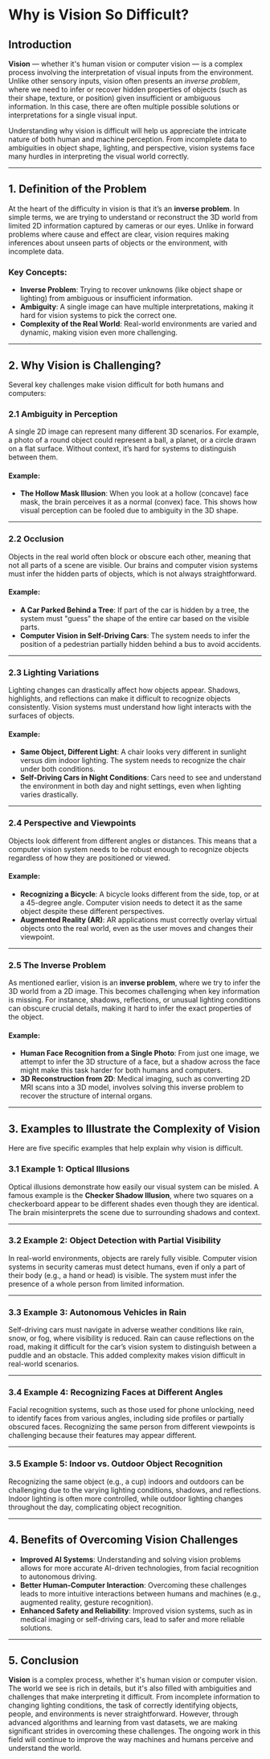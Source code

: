 # Why is Vision So Difficult?

## Introduction

**Vision** — whether it's human vision or computer vision — is a complex process involving the interpretation of visual inputs from the environment. Unlike other sensory inputs, vision often presents an *inverse problem*, where we need to infer or recover hidden properties of objects (such as their shape, texture, or position) given insufficient or ambiguous information. In this case, there are often multiple possible solutions or interpretations for a single visual input.

Understanding why vision is difficult will help us appreciate the intricate nature of both human and machine perception. From incomplete data to ambiguities in object shape, lighting, and perspective, vision systems face many hurdles in interpreting the visual world correctly.

---

## 1. Definition of the Problem

At the heart of the difficulty in vision is that it’s an **inverse problem**. In simple terms, we are trying to understand or reconstruct the 3D world from limited 2D information captured by cameras or our eyes. Unlike in forward problems where cause and effect are clear, vision requires making inferences about unseen parts of objects or the environment, with incomplete data.

### Key Concepts:
- **Inverse Problem**: Trying to recover unknowns (like object shape or lighting) from ambiguous or insufficient information.
- **Ambiguity**: A single image can have multiple interpretations, making it hard for vision systems to pick the correct one.
- **Complexity of the Real World**: Real-world environments are varied and dynamic, making vision even more challenging.

---

## 2. Why Vision is Challenging?

Several key challenges make vision difficult for both humans and computers:

### 2.1 Ambiguity in Perception

A single 2D image can represent many different 3D scenarios. For example, a photo of a round object could represent a ball, a planet, or a circle drawn on a flat surface. Without context, it’s hard for systems to distinguish between them.

#### Example:
- **The Hollow Mask Illusion**: When you look at a hollow (concave) face mask, the brain perceives it as a normal (convex) face. This shows how visual perception can be fooled due to ambiguity in the 3D shape.

---

### 2.2 Occlusion

Objects in the real world often block or obscure each other, meaning that not all parts of a scene are visible. Our brains and computer vision systems must infer the hidden parts of objects, which is not always straightforward.

#### Example:
- **A Car Parked Behind a Tree**: If part of the car is hidden by a tree, the system must "guess" the shape of the entire car based on the visible parts.
- **Computer Vision in Self-Driving Cars**: The system needs to infer the position of a pedestrian partially hidden behind a bus to avoid accidents.

---

### 2.3 Lighting Variations

Lighting changes can drastically affect how objects appear. Shadows, highlights, and reflections can make it difficult to recognize objects consistently. Vision systems must understand how light interacts with the surfaces of objects.

#### Example:
- **Same Object, Different Light**: A chair looks very different in sunlight versus dim indoor lighting. The system needs to recognize the chair under both conditions.
- **Self-Driving Cars in Night Conditions**: Cars need to see and understand the environment in both day and night settings, even when lighting varies drastically.

---

### 2.4 Perspective and Viewpoints

Objects look different from different angles or distances. This means that a computer vision system needs to be robust enough to recognize objects regardless of how they are positioned or viewed.

#### Example:
- **Recognizing a Bicycle**: A bicycle looks different from the side, top, or at a 45-degree angle. Computer vision needs to detect it as the same object despite these different perspectives.
- **Augmented Reality (AR)**: AR applications must correctly overlay virtual objects onto the real world, even as the user moves and changes their viewpoint.

---

### 2.5 The Inverse Problem

As mentioned earlier, vision is an **inverse problem**, where we try to infer the 3D world from a 2D image. This becomes challenging when key information is missing. For instance, shadows, reflections, or unusual lighting conditions can obscure crucial details, making it hard to infer the exact properties of the object.

#### Example:
- **Human Face Recognition from a Single Photo**: From just one image, we attempt to infer the 3D structure of a face, but a shadow across the face might make this task harder for both humans and computers.
- **3D Reconstruction from 2D**: Medical imaging, such as converting 2D MRI scans into a 3D model, involves solving this inverse problem to recover the structure of internal organs.

---

## 3. Examples to Illustrate the Complexity of Vision

Here are five specific examples that help explain why vision is difficult.

### 3.1 Example 1: Optical Illusions

Optical illusions demonstrate how easily our visual system can be misled. A famous example is the **Checker Shadow Illusion**, where two squares on a checkerboard appear to be different shades even though they are identical. The brain misinterprets the scene due to surrounding shadows and context.

---

### 3.2 Example 2: Object Detection with Partial Visibility

In real-world environments, objects are rarely fully visible. Computer vision systems in security cameras must detect humans, even if only a part of their body (e.g., a hand or head) is visible. The system must infer the presence of a whole person from limited information.

---

### 3.3 Example 3: Autonomous Vehicles in Rain

Self-driving cars must navigate in adverse weather conditions like rain, snow, or fog, where visibility is reduced. Rain can cause reflections on the road, making it difficult for the car’s vision system to distinguish between a puddle and an obstacle. This added complexity makes vision difficult in real-world scenarios.

---

### 3.4 Example 4: Recognizing Faces at Different Angles

Facial recognition systems, such as those used for phone unlocking, need to identify faces from various angles, including side profiles or partially obscured faces. Recognizing the same person from different viewpoints is challenging because their features may appear different.

---

### 3.5 Example 5: Indoor vs. Outdoor Object Recognition

Recognizing the same object (e.g., a cup) indoors and outdoors can be challenging due to the varying lighting conditions, shadows, and reflections. Indoor lighting is often more controlled, while outdoor lighting changes throughout the day, complicating object recognition.

---

## 4. Benefits of Overcoming Vision Challenges

- **Improved AI Systems**: Understanding and solving vision problems allows for more accurate AI-driven technologies, from facial recognition to autonomous driving.
- **Better Human-Computer Interaction**: Overcoming these challenges leads to more intuitive interactions between humans and machines (e.g., augmented reality, gesture recognition).
- **Enhanced Safety and Reliability**: Improved vision systems, such as in medical imaging or self-driving cars, lead to safer and more reliable solutions.

---

## 5. Conclusion

**Vision** is a complex process, whether it's human vision or computer vision. The world we see is rich in details, but it's also filled with ambiguities and challenges that make interpreting it difficult. From incomplete information to changing lighting conditions, the task of correctly identifying objects, people, and environments is never straightforward. However, through advanced algorithms and learning from vast datasets, we are making significant strides in overcoming these challenges. The ongoing work in this field will continue to improve the way machines and humans perceive and understand the world.